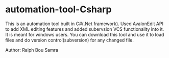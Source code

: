 automation-tool-Csharp
======================

This is an automation tool built in C#(.Net framework). Used AvalonEdit API to add XML editing features and added subervsion
VCS functionality into it.
It is meant for windows users. You can download this tool and use it to load files and do version control(subversion) for any 
changed file.

Author: Ralph Bou Samra
